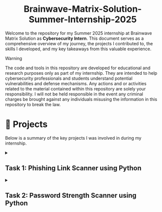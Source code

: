 <h1 align="center">Brainwave-Matrix-Solution-Summer-Internship-2025</h1>

Welcome to the repository for my Summer 2025 internship at Brainwave Matrix Solution as **Cybersecurity Intern**. This document serves as a comprehensive overview of my journey, the projects I contributed to, the skills I developed, and my key takeaways from this valuable experience.

> [!WARNING]
> The code and tools in this repository are developed for educational and research purposes only as part of my internship. They are intended to help cybersecurity professionals and students understand potential vulnerabilities and defense mechanisms. Any actions and or activities related to the material contained within this repository are solely your responsibility. I will not be held responsible in the event any criminal charges be brought against any individuals misusing the information in this repository to break the law.


# 📂 Projects
Below is a summary of the key projects I was involved in during my internship.

<details>
<summary><h2>Task 1: Phishing Link Scanner using Python</h2></summary>

### Task: 
The goal of this project is to develop a tool in Python that can analyze URLs to detect potential phishing attempts. The scanner will check for common characteristics of malicious links, such as suspicious keywords, URL shortening, and domain age, to flag them as safe or unsafe.

#### Tool Overview
The Phishing Link Scanner is a command-line tool written in Python designed to analyze URLs and identify potential phishing threats. By examining various characteristics of a link, such as its structure, domain age, and keywords, the tool provides a risk assessment, flagging URLs as either "SAFE TO VISIT" ✅ or "POTENTIAL PHISHING" 🚨. It's an educational and practical first line of defense against malicious links.

### How to Run the Tool
### Prerequisites:

- **Python 3**: Ensure you have Python 3 installed.
- **whois command**: This tool relies on the system's whois command for checking domain age, as direct Python libraries can be unreliable. To install it on a Debian-based Linux system (like Ubuntu), run:

```
sudo apt-get install whois
```
### Steps:

- **Download the Code**: Download the code "phishscanner.py" from the folder "Task-1" int your computer.
- **Open a Terminal**: Open your command prompt or terminal.
- **Navigate to the Directory**: Use the cd command to navigate to the folder where you saved scanner.py.
- **Run the Script**: Execute the script using the Python interpreter:

```
python phishscanner.py
```
- **Follow the Menu**: The tool will start and display a menu. Choose option 1 to scan a URL.

### What is Phishing? 🎣
Phishing is a type of cyberattack where criminals trick individuals into revealing sensitive information (like passwords or credit card numbers) by disguising themselves as a trustworthy entity. This is dangerous as it can lead to identity theft, financial loss, and malware installation.

### How Does This Tool Help?
This scanner acts as an automated detective 🕵️. It quickly analyzes a suspicious link against a list of known red flags, empowering you to make an informed decision before clicking and reducing your risk of falling victim to a phishing attack.

### Tips to Avoid Phishing 🛡️
- **Hover Before You Click**: Always hover your mouse over a link to see the actual destination URL in the bottom corner of your browser. Make sure it matches the expected website.
- **Check the Sender**: Scrutinize the sender's email address. Attackers often use addresses that are slightly different from the official ones (e.g., support@paypal-security.com instead of support@paypal.com).
- **Look for Errors**: Be wary of emails with spelling mistakes, grammatical errors, or unprofessional formatting. Legitimate companies usually have high standards for their communications.
- **Beware of Urgency**: Phishing attempts often create a false sense of urgency (e.g., "Your account will be suspended in 24 hours!"). This is a tactic to make you act quickly without thinking.
- **Go Directly to the Source**: If you receive a suspicious request, don't click the link. Instead, open a new browser window and type the official website address yourself to log in and check for any alerts.
- **Use Strong Security**: Enable two-factor authentication (2FA) on all your important accounts. This adds an extra layer of security even if your password is stolen.

### Checks Used in the Scanner
- **HTTPS Encryption**: Ensures the connection is secure. Lack of https:// is a major red flag.
- **Domain Age**: Phishing sites are often newly created. The tool checks the domain's registration date, as older domains are generally more trustworthy.
- **Credentials in URL**: Detects if a username and password are included in the URL, which is a highly suspicious practice.
- **IP Address as Domain**: Flags URLs that use a raw IP address instead of a a domain name, a common tactic for malicious sites.
- **Suspicious Keywords & Patterns**: Looks for words like secure, login, verify combined with brand names to create a false sense of security.
- **URL Structure**:
  - Checks for an excessive number of subdomains, long domain names, or too many hyphens.
  - Flags the use of non-standard port numbers.
- **High Entropy**: Calculates the "randomness" of the domain. Highly random names often indicate an auto-generated, malicious domain.
- **Domain Similarity & Misspellings**: Detects "typosquatting" (e.g., g00gle.com instead of google.com).
- **Homograph Attacks**: Identifies international characters that look like standard letters to create visually deceptive domains.
- **Suspicious Path & Redirects**: Scans the full URL path for phishing keywords (e.g., /billing/, /confirm/) and indicators of automatic redirects.
- **DNS Records**: Confirms the domain points to a valid IP address.
### Links that are used to test this tool
#### Legitimate URLs (Should be safe)

- `https://www.google.com`  
  *Basic legitimate domain*

- `https://login.microsoftonline.com`  
  *Known legitimate login domain*

- `https://www.amazon.com`  
  *Established e-commerce site*

#### Suspicious TLDs

- `http://secure-login.tk`  
  *Uses suspicious .tk TLD*

- `http://banking-update.ml`  
  *Uses suspicious .ml TLD*

#### Brand Impersonation

- `http://secure-paypal-login.com`  
  *Brand impersonation + suspicious words*

- `http://amazon-verification.xyz`  
  *Brand impersonation + suspicious TLD*

#### High Entropy (Random Domains)

- `http://xj2h8k9l3p0q.com`  
  *Random-looking domain name*

- `http://a1b2c3d4e5f6g7h8.com`  
  *High entropy domain*

#### Structural Issues

- `http://user:pass@example.com`  
  *Credentials in URL*

- `http://a.b.c.d.e.example.com`  
  *Too many subdomains*

- `http://this-is-a-very-long-domain-name-with-many-hyphens.com`  
  *Excessive hyphens*

#### Homograph & Typosquatting

- `http://g00gle.com`  
  *Common misspelling of Google*

- `http://xn--google-9ua.com`  
  *Homograph attack (Punycode representation)*

#### Network & Path Issues

- `http://192.168.1.1/login`  
  *Uses IP address instead of domain*

#### Additional Test Cases

- `http://example.com/verify-account`  
  *Suspicious path keywords*

- `http://bit.ly/example`  
  *URL shortener (potential redirect)*

- `http://example.com:8080/secure`  
  *Unusual port number*

- `http://newlyregistereddomain.com`  
  *Newly registered domain (if available)*




### Limitations of the Tool
- **No External APIs**: To keep the tool simple and self-contained, it does not use external APIs like VirusTotal or Google Safe Browsing for checking against real-time blacklists.
- **Risk of False Positives/Negatives**: Since the detection logic is based on a set of hardcoded rules, there is a chance of both false positives (flagging a safe site as malicious) and false negatives (missing a real phishing site). Results should be used cautiously.
- **Sophisticated Attacks**: It may not flag phishing pages hosted on legitimate but compromised domains.
- **No Content Analysis**: The scanner only analyzes the URL, not the content of the webpage itself.
- **URL Shorteners**: It cannot expand shortened URLs (like from bit.ly) to see the final destination.

### Skills Learned
- **Python Scripting**: Enhanced my skills in writing modular and object-oriented Python code.
- **Cybersecurity Fundamentals**: Gained practical experience in identifying the technical indicators of phishing attacks.
- **Algorithmic Thinking**: Developed a systematic approach to breaking down a complex problem (phishing detection) into a series of logical checks.

### Key Takeaway
My main takeaway from this task is that I was able to gain a deep, practical understanding of how phishing attacks are constructed within weblinks. By building a tool to detect them, I learned to identify the subtle and overt characteristics attackers use to deceive users, from manipulating subdomains and using suspicious keywords to leveraging typosquatting. This hands-on experience was invaluable in learning how to spot and analyze these threats effectively.

</details>

<details>
<summary><h2>Task 2: Password Strength Scanner using Python</h2></summary>

### Tool Overview
The Password Strength Checker is a command-line tool written in Python that analyzes a password's security based on the latest NIST 800-63B v2.0 guidelines. It goes beyond simple character checks by evaluating password length, uniqueness, predictability, and whether it has been exposed in known data breaches. The tool provides a final strength score and actionable feedback to help users create more secure passwords.

### How to Run the Tool
### Prerequisites:
- Python 3: Ensure you have Python 3 installed.

- Requests Library: The tool uses the requests library to download password lists and check for breaches.

### Steps:
- Download the Code: Save the Python script as password_checker.py.

- Open a Terminal: Open your command prompt or terminal.

- Navigate to the Directory: Use the cd command to navigate to the folder where you saved password_checker.py.

- Install Dependencies: Run the following command to install the necessary library:

```
pip install requests
```

- Run the Script: Execute the script using the Python interpreter:

```
python password_checker.py
```

- Enter a Password: The tool will prompt you to enter a password for analysis.

### What is NIST 800-63B? 📜
- The NIST (National Institute of Standards and Technology) Special Publication 800-63B provides guidelines for digital identity, including password policies for government agencies and other organizations. It represents a modern approach to password security, emphasizing factors that are proven to be effective:

  - Length over Complexity: A longer password is significantly harder to crack than a short, complex one.

  - Checking Against Breached Lists: Passwords found in data breaches are instantly insecure, no matter how complex they are.

  - Avoiding Predictable Patterns: Common words, sequences, and keyboard patterns make passwords weak.

- This tool is built to reflect these modern, evidence-based standards.

### How Does This Tool Help?
- This checker acts as an automated security consultant 🕵️. It gives you immediate, clear feedback on your password choices, helping you understand why a password is weak or strong. By using it, you can make informed decisions to protect your accounts from brute-force attacks and credential stuffing.

### Tips for Strong Passwords 🛡️
- Length is Your Best Friend: Aim for a minimum of 14 characters. A passphrase (a sequence of random words like correct horse battery staple) is a great way to achieve this.

- Be Unique for Every Account: Never reuse passwords across different websites. If one site is breached, all your accounts with that password become vulnerable.

- Avoid Predictable Information: Don't use your name, birthday, pet's name, or other easily guessable information.

- Use a Password Manager: The best way to manage strong, unique passwords for all your accounts is with a password manager. It can generate and store them securely for you.

### Checks Used in the Checker
- Breached Password Check: Uses the Have I Been Pwned API to see if your password has appeared in any known data breaches. This is done securely using a k-Anonymity model, so your full password is never sent.

- Common Password Check: The tool downloads and checks against lists of the most common and weakest passwords (from SecLists) to ensure you're not using one of them.

- Length Analysis: Scores the password heavily based on its length, rewarding longer passwords with significantly more points.

- Character Variety: Checks for a mix of uppercase letters, lowercase letters, numbers, and symbols.

- Entropy Calculation: Measures the password's unpredictability. Higher entropy means it's more resistant to guessing attacks.

- Bad Pattern Detection: Penalizes the score for common weaknesses like:

  - Repeated characters (e.g., aaaaaa, 1111)

  - Sequential characters (e.g., abcdef, 12345)

  - Keyboard patterns (e.g., qwerty, asdfgh)

### Limitations of the Tool
- API Dependency: The breach check relies on the Have I Been Pwned API. If the service is down or your internet connection fails, this check will be skipped.

- Offline Lists: The common password lists are downloaded from GitHub. While comprehensive, they may not be updated in real-time with newly discovered weak passwords.

- Not a Complete Security Solution: A strong password is just one part of security. It does not protect you from malware, phishing attacks, or compromised websites. Always enable two-factor authentication (2FA) where possible.

### Skills Learned
- Python Scripting: Writing an interactive command-line application and using standard libraries like hashlib, re, json, and os.

- API Integration: Interacting with a public, security-focused API (HaveIBeenPwned) and handling responses.

- Cybersecurity Fundamentals: Gaining a practical understanding of password hashing (SHA-1), entropy, k-Anonymity, and the principles behind modern password standards (NIST 800-63B).

- Data Handling: Caching data locally in a JSON file to improve performance and reduce network requests.

### Key Takeaway
- My biggest takeaway is that length and uniqueness are far more important than outdated complexity rules. I also saw just how dangerous password reuse is, making data breach checks an absolutely essential part of staying secure. This project was a great hands-on way to apply current security guidelines to create a tool that offers practical, effective advice.

</details>
